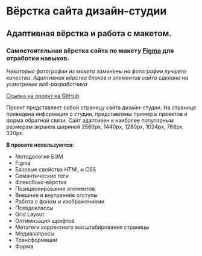 # Вёрстка сайта дизайн-студии
## Адаптивная вёрстка и работа с макетом.
### Самостоятельная вёрстка сайта по макету [Figma](https://www.figma.com/file/r4gvhPjDYJG4YMFtltt1MH/Locus?node-id=0%3A1&t=RQvOUqa0PikhMu66-0) для отработки навыков.

*Некоторые фотографии из макета заменены на фотографии лучшего качества.*
*Адаптивная вёрстка блоков и элементов сайта сделана на усмотрение веб-разработчика*

[Ссылка на проект на GitHub](https://marinaprivalova.github.io/locus/)

Проект представляет собой страницу сайта дизайн-студии. На странице приведена информация о студии, представлены примеры проектов и форма обратной связи.
Сайт адаптивен к наиболее популярным размерам экранов шириной 2560px, 1440px, 1280px, 1024px, 768px, 320px.

**В проекте используются:**
* Методология БЭМ
* Figma
* Базовые свойства HTML и CSS
* Семантические теги
* Флексбокс-вёрстка
* Позиционирование элементов
* Внешние и внутренние отступы
* Работа с фоном и изображениями
* Псевдоклассы
* Grid Layout
* Оптимизация шрифтов
* Метатеги корректного масштабирования страницы
* Медиазапросы
* Трансформации
* Форма
